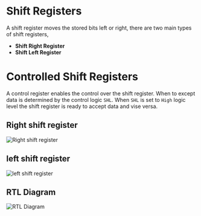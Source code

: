 # Shift Registers 

A shift register moves the stored bits left or right, there are two main types of shift registers, 

- **Shift Right Register**
- **Shift Left Register** 

# Controlled Shift Registers

A control register enables the control over the shift register. When to except data is determined by the control logic `SHL`. When `SHL` is set to `High` logic level the shift register is ready to accept data and vise versa.

## Right shift register
![Right shift register](URL)

## left shift register
![left shift register](URL)

## RTL Diagram 
![RTL Diagram ](URL)
